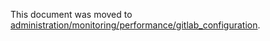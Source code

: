 This document was moved to [administration/monitoring/performance/gitlab_configuration](../../administration/monitoring/performance/gitlab_configuration.md).
